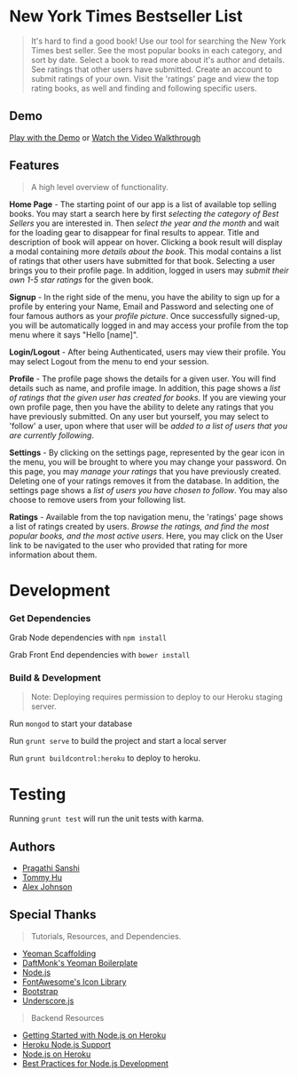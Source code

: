 # New York Times Bestseller List

> It's hard to find a good book! Use our tool for searching the New York Times best seller. See the most popular books in each category, and sort by date. Select a book to read more about it's author and details. See ratings that other users have submitted. Create an account to submit ratings of your own. Visit the 'ratings' page and view the top rating books, as well and finding and following specific users.

## Demo

[Play with the Demo](http://nyt-books.herokuapp.com/ ) or
[Watch the Video Walkthrough](https://www.youtube.com/watch?v=jF4i1K63SDQ )

## Features

> A high level overview of functionality.

**Home Page** - The starting point of our app is a list of available top selling books. You may start a search here by first *selecting the category of Best Sellers* you are interested in. Then *select the year and the month* and wait for the loading gear to disappear for final results to appear. Title and description of book will appear on hover. Clicking a book result will display a modal containing more *details about the book*. This modal contains a list of ratings that other users have submitted for that book. Selecting a user brings you to their profile page. In addition, logged in users may *submit their own 1-5 star ratings* for the given book.

**Signup** - In the right side of the menu, you have the ability to sign up for a profile by entering your Name, Email and Password and selecting one of four famous authors as your *profile picture*. Once successfully signed-up, you will be automatically logged in and may access your profile from the top menu where it says "Hello [name]".

**Login/Logout** - After being Authenticated, users may view their profile. You may select Logout from the menu to end your session.

**Profile** - The profile page shows the details for a given user. You will find details such as name, and profile image. In addition, this page shows a *list of ratings that the given user has created for books*. If you are viewing your own profile page, then you have the ability to delete any ratings that you have previously submitted. On any user but yourself, you may select to 'follow' a user, upon where that user will be *added to a list of users that you are currently following*.

**Settings** - By clicking on the settings page, represented by the gear icon in the menu, you will be brought to where you may change your password. On this page, you may *manage your ratings* that you have previously created. Deleting one of your ratings removes it from the database. In addition, the settings page shows a *list of users you have chosen to follow*. You may also choose to remove users from your following list.

**Ratings** - Available from the top navigation menu, the 'ratings' page shows a list of ratings created by users. *Browse the ratings, and find the most popular books, and the most active users*.  Here, you may click on the User link to be navigated to the user who provided that rating for more information about them. 

# Development

### Get Dependencies

Grab Node dependencies with `npm install` 

Grab Front End dependencies with `bower install`

### Build & Development

> Note: Deploying requires permission to deploy to our Heroku staging server.

Run `mongod` to start your database

Run `grunt serve` to build the project and start a local server

Run `grunt buildcontrol:heroku` to deploy to heroku.

# Testing

Running `grunt test` will run the unit tests with karma.

## Authors

- [Pragathi Sanshi](https://github.com/pragsanshi)
- [Tommy Hu](https://github.com/tomxhu)
- [Alex Johnson](https://github.com/alexjohnson505)

## Special Thanks

> Tutorials, Resources, and Dependencies. 

- [Yeoman Scaffolding](http://yeoman.io/)
- [DaftMonk's Yeoman Boilerplate](https://github.com/DaftMonk/generator-angular-fullstack)
- [Node.js](http://nodejs.org/)
- [FontAwesome's Icon Library](http://fortawesome.github.io/Font-Awesome/)
- [Bootstrap](http://getbootstrap.com/)
- [Underscore.js](http://underscorejs.org/)

> Backend Resources

- [Getting Started with Node.js on Heroku](https://devcenter.heroku.com/articles/getting-started-with-nodejs)
- [Heroku Node.js Support](https://devcenter.heroku.com/articles/nodejs-support)
- [Node.js on Heroku](https://devcenter.heroku.com/categories/nodejs)
- [Best Practices for Node.js Development](https://devcenter.heroku.com/articles/node-best-practices)
